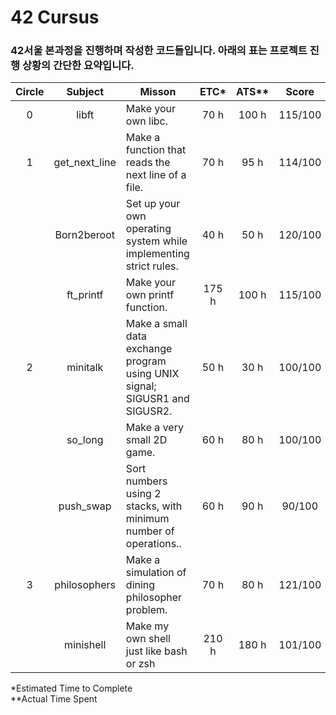 # 42 Cursus

### 42서울 본과정을 진행하며 작성한 코드들입니다. 아래의 표는 프로젝트 진행 상황의 간단한 요약입니다.


| Circle |    Subject    |                                   Misson                                   | ETC* | ATS** |  Score  |  Status |
|:------:|:-------------:|----------------------------------------------------------------------------|:--------------------------:|:-----------------:|:-------:|:-------:|
|    0   | libft         | Make your own libc.                                                        |                       70 h |             100 h | 115/100 |   pass  |
|    1   | get_next_line | Make a function that reads the next line of a file.                        |                       70 h |              95 h | 114/100 |   pass  |
|        | Born2beroot   | Set up your own operating system while implementing strict rules.          |                       40 h |              50 h | 120/100 |   pass  |
|        | ft_printf     | Make your own printf function.                                             |                      175 h |             100 h | 115/100 |   pass  |
|    2   | minitalk      | Make a small data exchange program using UNIX signal; SIGUSR1 and SIGUSR2. |                       50 h |              30 h | 100/100 |   pass  |
|        | so_long       | Make a very small 2D game.                                                 |                       60 h |              80 h | 100/100 |   pass  |
|        | push_swap     | Sort numbers using 2 stacks, with minimum number of operations..           |                       60 h |              90 h | 90/100  |   pass  |
|    3   | philosophers  | Make a simulation of dining philosopher problem.                           |                       70 h |              80 h | 121/100 |   pass  |
|        | minishell     | Make my own shell just like bash or zsh                                    |                      210 h |             180 h | 101/100 |   pass  |

\*Estimated Time to Complete 
<br/>
\**Actual Time Spent
